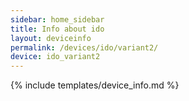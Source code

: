 ```yaml
---
sidebar: home_sidebar
title: Info about ido
layout: deviceinfo
permalink: /devices/ido/variant2/
device: ido_variant2
---
```

{% include templates/device_info.md %}
